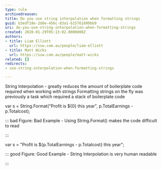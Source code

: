 ```yaml
---
type: rule
archivedreason: 
title: Do you use string interpolation when formatting strings
guid: b3edf18e-2d0e-456c-83a1-615761899bb9
uri: do-you-use-string-interpolation-when-formatting-strings
created: 2020-01-29T05:13:02.0000000Z
authors:
- title: Liam Elliott
  url: https://ssw.com.au/people/liam-elliott
- title: Matt Wicks
  url: https://ssw.com.au/people/matt-wicks
related: []
redirects:
- use-string-interpolation-when-formatting-strings

---
```


String Interpolation - greatly reduces the amount of boilerplate code required when working with strings
Formatting strings on the fly was previously a task which required a stack of boilerplate code

<!--endintro-->

var s = String.Format("Profit is ${0} this year", p.TotalEarnings - p.Totalcost);


::: bad
Figure: Bad Example - Using String.Format() makes the code difficult to read

:::


var s = "Profit is ${p.TotalEarnings - p.Totalcost} this year";


::: good
Figure: Good Example - String Interpolation is very human readable

:::
